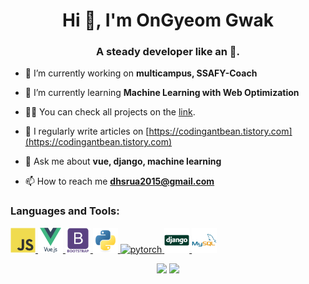 <h1 align="center">Hi 👋, I'm OnGyeom Gwak</h1>
<h3 align="center">A steady developer like an 🐜.</h3>

- 🔭 I’m currently working on **multicampus, SSAFY-Coach**

- 🌱 I’m currently learning **Machine Learning with Web Optimization**

- 👨‍💻 You can check all projects on the [link](https://meadow-tuck-039.notion.site/b47ba753bc3a436d923058eb3492181a).

- 📝 I regularly write articles on [https://codingantbean.tistory.com](https://codingantbean.tistory.com)

- 💬 Ask me about **vue, django, machine learning**

- 📫 How to reach me **dhsrua2015@gmail.com**

<h3 align="left">Languages and Tools:</h3>
<p align="left"> <a href="https://developer.mozilla.org/en-US/docs/Web/JavaScript" target="_blank"> <img src="https://raw.githubusercontent.com/devicons/devicon/master/icons/javascript/javascript-original.svg" alt="javascript" width="40" height="40"/> </a> <a href="https://vuejs.org/" target="_blank"> <img src="https://raw.githubusercontent.com/devicons/devicon/master/icons/vuejs/vuejs-original-wordmark.svg" alt="vuejs" width="40" height="40"/> </a> <a href="https://getbootstrap.com" target="_blank"> <img src="https://raw.githubusercontent.com/devicons/devicon/master/icons/bootstrap/bootstrap-plain-wordmark.svg" alt="bootstrap" width="40" height="40"/> </a> <a href="https://www.python.org" target="_blank"> <img src="https://raw.githubusercontent.com/devicons/devicon/master/icons/python/python-original.svg" alt="python" width="40" height="40"/> </a> <a href="https://pytorch.org/" target="_blank"> <img src="https://www.vectorlogo.zone/logos/pytorch/pytorch-icon.svg" alt="pytorch" width="40" height="40"/> </a> <a href="https://www.djangoproject.com/" target="_blank"> <img src="https://raw.githubusercontent.com/devicons/devicon/master/icons/django/django-original.svg" alt="django" width="40" height="40"/> </a> <a href="https://www.mysql.com/" target="_blank"> <img src="https://raw.githubusercontent.com/devicons/devicon/master/icons/mysql/mysql-original-wordmark.svg" alt="mysql" width="40" height="40"/> </a> </p>



<p align='center'>
  <img src="http://mazassumnida.wtf/api/v2/generate_badge?boj=algoant">
    <a href="https://solved.ac/profile/algoant"></a><img src="https://github-readme-stats.vercel.app/api?username=AntBean94&show_icons=true&theme=flag-india&count_private=true"/></a>
</p>



